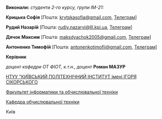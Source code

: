 **Виконали:**
*студенти 2-го курсу, групи ІМ-21:*

<span padding-right:5em></span> **Крицька Софія** [Пошта: krytskasofia@gmail.com, [Телеграм](https://t.me/sonakrrr)]

<span padding-right:5em></span> **Рудий Назарій** [Пошта: rudiy.nazaryi@lll.kpi.ua,  [Телеграм](https://t.me/iNazqq)]

<span padding-right:5em></span> **Дячок Максим** [Пошта: maksdyachok2005@gmail.com, [Телеграм](https://t.me/mikroz)]

<span padding-right:5em></span> **Антоненко Тимофій** [Пошта: antonenkotimofii@gmail.com, [Телеграм](https://t.me/limon_chick7327)]

**Керівник**

*доцент кафедри ОТ ФІОТ, к.т.н., доцент*<span padding-right:5em></span> **Роман МАЗУР**

[НТУУ "КИЇВСЬКИЙ ПОЛІТЕХНІЧНИЙ ІНСТИТУТ імені ІГОРЯ СІКОРСЬКОГО](https://kpi.ua/)

[Факультет інформатики та обчислювальної техніки](https://fiot.kpi.ua/)

[Кафедра обчислювальної техніки](https://comsys.kpi.ua/)

Київ
